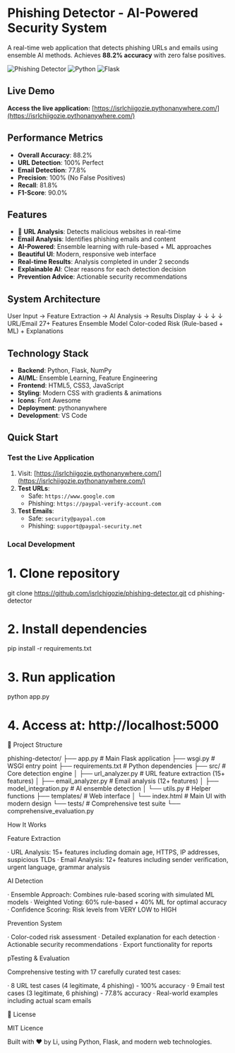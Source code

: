 # Phishing Detector - AI-Powered Security System

A real-time web application that detects phishing URLs and emails using ensemble AI methods. Achieves **88.2% accuracy** with zero false positives.

![Phishing Detector](https://img.shields.io/badge/Accuracy-88.2%25-brightgreen)
![Python](https://img.shields.io/badge/Python-3.11-blue)
![Flask](https://img.shields.io/badge/Flask-2.3.3-lightgrey)

##  Live Demo

**Access the live application:** [https://isrlchiigozie.pythonanywhere.com/](https://isrlchiigozie.pythonanywhere.com/)

##  Performance Metrics

- **Overall Accuracy**: 88.2%
- **URL Detection**: 100% Perfect
- **Email Detection**: 77.8%
- **Precision**: 100% (No False Positives)
- **Recall**: 81.8%
- **F1-Score**: 90.0%

##  Features

- 🔗 **URL Analysis**: Detects malicious websites in real-time
-  **Email Analysis**: Identifies phishing emails and content
-  **AI-Powered**: Ensemble learning with rule-based + ML approaches
-  **Beautiful UI**: Modern, responsive web interface
-  **Real-time Results**: Analysis completed in under 2 seconds
-  **Explainable AI**: Clear reasons for each detection decision
-  **Prevention Advice**: Actionable security recommendations

## System Architecture



User Input → Feature Extraction → AI Analysis → Results Display
↓              ↓               ↓              ↓
URL/Email    27+ Features    Ensemble Model  Color-coded Risk
(Rule-based + ML)  + Explanations



## Technology Stack

- **Backend**: Python, Flask, NumPy
- **AI/ML**: Ensemble Learning, Feature Engineering
- **Frontend**: HTML5, CSS3, JavaScript
- **Styling**: Modern CSS with gradients & animations
- **Icons**: Font Awesome
- **Deployment**: pythonanywhere
- **Development**: VS Code

## Quick Start

### Test the Live Application

1. Visit: [https://isrlchiigozie.pythonanywhere.com/](https://isrlchiigozie.pythonanywhere.com/)
2. **Test URLs**:
   - Safe: `https://www.google.com`
   - Phishing: `https://paypal-verify-account.com`
3. **Test Emails**:
   - Safe: `security@paypal.com`
   - Phishing: `support@paypal-security.net`

### Local Development

# 1. Clone repository
git clone https://github.com/isrlchigozie/phishing-detector.git
cd phishing-detector

# 2. Install dependencies
pip install -r requirements.txt

# 3. Run application
python app.py

# 4. Access at: http://localhost:5000


📁 Project Structure


phishing-detector/
├── app.py                 # Main Flask application
├── wsgi.py              # WSGI entry point
├── requirements.txt      # Python dependencies
├── src/                  # Core detection engine
│   ├── url_analyzer.py    # URL feature extraction (15+ features)
│   ├── email_analyzer.py  # Email analysis (12+ features)
│   ├── model_integration.py # AI ensemble detection
│   └── utils.py           # Helper functions
├── templates/            # Web interface
│   └── index.html         # Main UI with modern design
└── tests/                # Comprehensive test suite
    └── comprehensive_evaluation.py


 How It Works

Feature Extraction

· URL Analysis: 15+ features including domain age, HTTPS, IP addresses, suspicious TLDs
· Email Analysis: 12+ features including sender verification, urgent language, grammar analysis

AI Detection

· Ensemble Approach: Combines rule-based scoring with simulated ML models
· Weighted Voting: 60% rule-based + 40% ML for optimal accuracy
· Confidence Scoring: Risk levels from VERY LOW to HIGH

Prevention System

· Color-coded risk assessment
· Detailed explanation for each detection
· Actionable security recommendations
· Export functionality for reports

pTesting & Evaluation

Comprehensive testing with 17 carefully curated test cases:

· 8 URL test cases (4 legitimate, 4 phishing) - 100% accuracy
· 9 Email test cases (3 legitimate, 6 phishing) - 77.8% accuracy
· Real-world examples including actual scam emails


📄 License

MIT Licence

Built with ❤️ by Li, using Python, Flask, and modern web technologies.